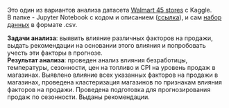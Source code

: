 Это один из вариантов анализа датасета [Walmart 45 stores](https://www.kaggle.com/datasets/varsharam/walmart-sales-dataset-of-45stores) с Kaggle.  
В папке - Jupyter Notebook с кодом и описанием ([ссылка](walmart_45_stores.ipynb)), и сам [набор данных](walmart-sales-dataset-of-45stores.csv) в формате .csv.  

**Задачи анализа**: выявить влияние различных факторов на продажи, выдать рекомендации на основании этого влияния и попробовать учесть эти факторы в прогнозе.  
**Результат анализа**: проведен анализ влияния безработицы, температуры, сезонности, цен на топливо и CPI на уровень продаж в магазинах. Выявлено влияние всех указанных факторов на продажи в магазинах, проведена кластеризация магазинов по признакам влияния факторов на продажи. Проведена подготовка для прогнозирования продаж по сезонности. Выданы рекомендации.
